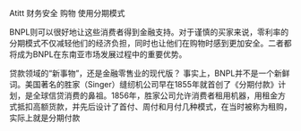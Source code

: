 Atitt 财务安全 购物 使用分期模式

BNPL则可以很好地让这些消费者得到金融支持。对于谨慎的买家来说，零利率的分期模式不仅减轻他们的经济负担，同时也让他们在购物时感到更加安全。二者都将成为BNPL在东南亚市场发展过程中的重要优势。


贷款领域的“新事物”，还是金融零售业的现代版？
事实上，BNPL并不是一个新鲜词。美国著名的胜家（Singer）缝纫机公司早在1855年就首创了《分期付款》计划，是全球信贷消费的鼻祖。1856年，胜家公司允许消费者租用机器，用租金方式抵扣高额货款，并先后设计了首付、周付和月付几种模式，在当时被称为租购，实际上就是分期付款

